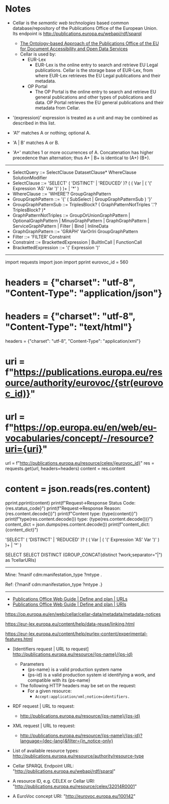 # Notes


- Cellar is the <em>semantic web technologies</em> based common database/repository of the Publications Office of the European Union. Its endpoint is http://publications.europa.eu/webapi/rdf/sparql
    - [The Ontology-based Approach of the Publications Office of the EU for Document Accessibility and Open Data Services](https://www.ai.rug.nl/~verheij/ssail2019/readings/Francesconi-EGOVIS2015.pdf)
    - Cellar is used by:
      - EUR-Lex
        - EUR-Lex is the online entry to search and retrieve EU Legal publications. Cellar is the storage base of EUR-Lex, from where EUR-Lex retrieves the EU Legal publications and their metadata.
      - OP Portal
        - The OP Portal is the online entry to search and retrieve EU general publications and other types of publications and data. OP Portal retrieves the EU general publications and their metadata from Cellar.


- '(expression)' expression is treated as a unit and may be combined as described in this list.
- 'A?' matches A or nothing; optional A.
- 'A | B' matches A or B.
- 'A+' matches 1 or more occurrences of A. Concatenation has higher precedence than alternation; thus A+ | B+ is identical to (A+) (B+).

---
- SelectQuery	  ::=  	SelectClause DatasetClause* WhereClause SolutionModifier
- SelectClause	  ::=  	'SELECT' ( 'DISTINCT' | 'REDUCED' )? ( ( Var | ( '(' Expression 'AS' Var ')' ) )+ | '*' )
- WhereClause	  ::=  	'WHERE'? GroupGraphPattern
- GroupGraphPattern	  ::=  	'{' ( SubSelect | GroupGraphPatternSub ) '}'
- GroupGraphPatternSub	  ::=  	TriplesBlock? ( GraphPatternNotTriples '.'? TriplesBlock? )*
- GraphPatternNotTriples	  ::=  	GroupOrUnionGraphPattern | OptionalGraphPattern | MinusGraphPattern | GraphGraphPattern | ServiceGraphPattern | Filter | Bind | InlineData
- GraphGraphPattern	  ::=  	'GRAPH' VarOrIri GroupGraphPattern
- Filter	  ::=  	'FILTER' Constraint
- Constraint	  ::=  	BrackettedExpression | BuiltInCall | FunctionCall
- BrackettedExpression	  ::=  	'(' Expression ')'


---


import requests
import json
import pprint
eurovoc_id = 560
# headers = {"charset": "utf-8", "Content-Type": "application/json"}
# headers = {"charset": "utf-8", "Content-Type": "text/html"}
headers = {"charset": "utf-8", "Content-Type": "application/xml"}
# uri = f"https://publications.europa.eu/resource/authority/eurovoc/{str(eurovoc_id)}"
# url = f"https://op.europa.eu/en/web/eu-vocabularies/concept/-/resource?uri={uri}"
url = f"http://publications.europa.eu/resource/celex/{eurovoc_id}"
res = requests.get(url, headers=headers)
content = res.content
# content = json.reads(res.content)
pprint.pprint(content)
print(f"Request->Response Status Code:{res.status_code}")
print(f"Request->Response Reason:{res.content.decode()}")
print(f"Content type: {type(content)}")
print(f"type(res.content.decode()) type: {type(res.content.decode())}")
content_dict = json.dumps(res.content.decode())
print(f"content_dict:{content_dict}")

'SELECT' ( 'DISTINCT' | 'REDUCED' )? ( ( Var | ( '(' Expression 'AS' Var ')' ) )+ | '*' )

SELECT
SELECT DISTINCT
(GROUP_CONCAT(distinct ?work;separator="|") as ?cellarURIs)


---

Mine: ?manif cdm:manifestation_type ?mtype .

Ref: {?manif cdm:manifestation_type ?mtype .}


---

- [Publications Office Web Guide | Define and plan | URLs](https://op.europa.eu/en/web/webguide/urls)
- [Publications Office Web Guide | Define and plan | URIs](https://op.europa.eu/en/web/webguide/uris)

https://op.europa.eu/en/web/cellar/cellar-data/metadata/metadata-notices


https://eur-lex.europa.eu/content/help/data-reuse/linking.html


https://eur-lex.europa.eu/content/help/eurlex-content/experimental-features.html


- [Identifiers request | URL to request] http://publications.europa.eu/resource/{ps-name}/{ps-id}
  - Parameters
    - {ps-name} is a valid production system name 
    - {ps-id} is a valid production system id identifying a work, and compatible with its {ps-name}
  - The following HTTP headers may be set on the request:
    - For a given resource:
      - `Accept:application/xml;notice=identifiers.`
- RDF request | URL to request:
  - http://publications.europa.eu/resource/{ps-name}/{ps-id}
- XML request | URL to request:
  - http://publications.europa.eu/resource/{ps-name}/{ps-id}?language={dec-lang}&filter={in_notice-only}

- List of available resource types: http://publications.europa.eu/resource/authority/resource-type
- Cellar SPARQL Endpoint URL: "http://publications.europa.eu/webapi/rdf/sparql"
- A resource ID, e.g. CELEX or Cellar URI: "http://publications.europa.eu/resource/celex/32014R0001"
- A EuroVoc concept URI: "http://eurovoc.europa.eu/100142"



